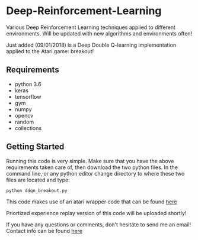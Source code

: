 # Deep-Reinforcement-Learning
Various Deep Reinforcement Learning techniques applied to different environments. Will be updated with new algorithms and environments often!


Just added (09/01/2018) is a Deep Double Q-learning implementation applied to the Atari game: breakout! 

## Requirements

* python 3.6
* keras
* tensorflow
* gym
* numpy
* opencv
* random
* collections


## Getting Started

Running this code is very simple. Make sure that you have the above requirements taken care of, then download the two python files. In the command line, or any python editor change directory to where these two files are located and type:

```python
python ddqn_breakout.py
```

This code makes use of an atari wrapper code that can be found [here](https://github.com/openai/baselines/blob/master/baselines/common/atari_wrappers.py)

Priortized experience replay version of this code will be uploaded shortly!


If you have any questions or comments, don't hesitate to send me an email! Contact info can be found [here](marcbrittain.github.io)
